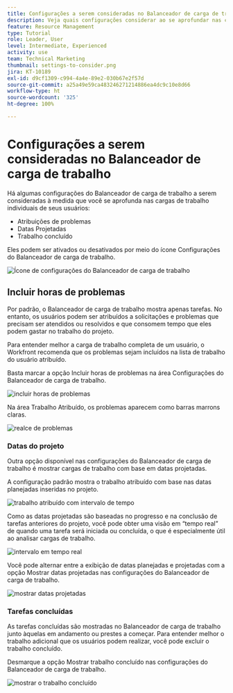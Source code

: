 ```yaml
---
title: Configurações a serem consideradas no Balanceador de carga de trabalho
description: Veja quais configurações considerar ao se aprofundar nas cargas de trabalho individuais de seus usuários.
feature: Resource Management
type: Tutorial
role: Leader, User
level: Intermediate, Experienced
activity: use
team: Technical Marketing
thumbnail: settings-to-consider.png
jira: KT-10189
exl-id: d9cf1309-c994-4a4e-89e2-030b67e2f57d
source-git-commit: a25a49e59ca483246271214886ea4dc9c10e8d66
workflow-type: ht
source-wordcount: '325'
ht-degree: 100%

---
```


# Configurações a serem consideradas no Balanceador de carga de trabalho

Há algumas configurações do Balanceador de carga de trabalho a serem consideradas à medida que você se aprofunda nas cargas de trabalho individuais de seus usuários:

* Atribuições de problemas
* Datas Projetadas
* Trabalho concluído


Eles podem ser ativados ou desativados por meio do ícone Configurações do Balanceador de carga de trabalho.

![Ícone de configurações do Balanceador de carga de trabalho](assets/STC_01.png)

## Incluir horas de problemas

Por padrão, o Balanceador de carga de trabalho mostra apenas tarefas. No entanto, os usuários podem ser atribuídos a solicitações e problemas que precisam ser atendidos ou resolvidos e que consomem tempo que eles podem gastar no trabalho do projeto.

Para entender melhor a carga de trabalho completa de um usuário, o Workfront recomenda que os problemas sejam incluídos na lista de trabalho do usuário atribuído.

Basta marcar a opção Incluir horas de problemas na área Configurações do Balanceador de carga de trabalho.

![incluir horas de problemas](assets/STC_02.png)

Na área Trabalho Atribuído, os problemas aparecem como barras marrons claras.

![realce de problemas](assets/STC_03.png)

### Datas do projeto

Outra opção disponível nas configurações do Balanceador de carga de trabalho é mostrar cargas de trabalho com base em datas projetadas.

A configuração padrão mostra o trabalho atribuído com base nas datas planejadas inseridas no projeto.

![trabalho atribuído com intervalo de tempo](assets/STC_04.png)

Como as datas projetadas são baseadas no progresso e na conclusão de tarefas anteriores do projeto, você pode obter uma visão em “tempo real” de quando uma tarefa será iniciada ou concluída, o que é especialmente útil ao analisar cargas de trabalho.

![intervalo em tempo real](assets/STC_05.png)

Você pode alternar entre a exibição de datas planejadas e projetadas com a opção Mostrar datas projetadas nas configurações do Balanceador de carga de trabalho.

![mostrar datas projetadas](assets/STC_06.png)

### Tarefas concluídas

As tarefas concluídas são mostradas no Balanceador de carga de trabalho junto àquelas em andamento ou prestes a começar. Para entender melhor o trabalho adicional que os usuários podem realizar, você pode excluir o trabalho concluído.

Desmarque a opção Mostrar trabalho concluído nas configurações do Balanceador de carga de trabalho.

![mostrar o trabalho concluído](assets/STC_07.png)
